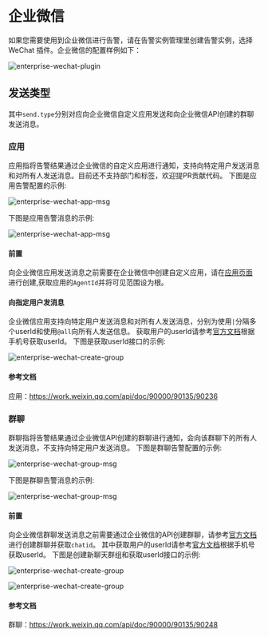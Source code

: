 # 企业微信

如果您需要使用到企业微信进行告警，请在告警实例管理里创建告警实例，选择 WeChat 插件。企业微信的配置样例如下：

![enterprise-wechat-plugin](/img/alert/enterprise-wechat-plugin.png)

## 发送类型

其中`send.type`分别对应向企业微信自定义应用发送和向企业微信API创建的群聊发送消息。

### 应用

应用指将告警结果通过企业微信的自定义应用进行通知，支持向特定用户发送消息和对所有人发送消息。目前还不支持部门和标签，欢迎提PR贡献代码。
下图是应用告警配置的示例:

![enterprise-wechat-app-msg](/img/alert/wechat-app-form-example-cn.png)

下图是应用告警消息的示例:

![enterprise-wechat-app-msg](/img/alert/enterprise-wechat-app-msg.png)

#### 前置

向企业微信应用发送消息之前需要在企业微信中创建自定义应用，请在[应用页面](https://work.weixin.qq.com/wework_admin/frame#apps) 进行创建,获取应用的`AgentId`并将可见范围设为根。

#### 向指定用户发消息

企业微信应用支持向特定用户发送消息和对所有人发送消息，分别为使用`|`分隔多个userId和使用`@all`向所有人发送信息。
获取用户的userId请参考[官方文档](https://developer.work.weixin.qq.com/document/path/95402)根据手机号获取userId。
下图是获取userId接口的示例:

![enterprise-wechat-create-group](/img/alert/enterprise-wechat-query-userid.png)

#### 参考文档

应用：https://work.weixin.qq.com/api/doc/90000/90135/90236

### 群聊

群聊指将告警结果通过企业微信API创建的群聊进行通知，会向该群聊下的所有人发送消息，不支持向特定用户发送消息。
下图是群聊告警配置的示例:

![enterprise-wechat-group-msg](/img/alert/wechat-group-form-example-cn.png)

下图是群聊告警消息的示例:

![enterprise-wechat-group-msg](/img/alert/enterprise-wechat-group-msg.png)

#### 前置

向企业微信群聊发送消息之前需要通过企业微信的API创建群聊，请参考[官方文档](https://developer.work.weixin.qq.com/document/path/90245) 进行创建群聊并获取`chatid`。
其中获取用户的userId请参考[官方文档](https://developer.work.weixin.qq.com/document/path/95402)根据手机号获取userId。
下图是创建新聊天群组和获取userId接口的示例:

![enterprise-wechat-create-group](/img/alert/enterprise-wechat-create-group.png)

![enterprise-wechat-create-group](/img/alert/enterprise-wechat-query-userid.png)

#### 参考文档

群聊：https://work.weixin.qq.com/api/doc/90000/90135/90248